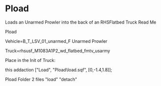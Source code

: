 # Pload
Loads an Unarmed Prowler into the back of an RHSFlatbed Truck
Read Me

Pload 

Vehicle=B_T_LSV_01_unarmed_F   Unarmed Prowler

Truck=rhsusf_M1083A1P2_wd_flatbed_fmtv_usarmy

Place in the Init of Truck:

this addaction ["Load", "Pload\load.sqf", [0,-1.4,1.8]]; 


Pload Folder 2 files "load" "detach"
